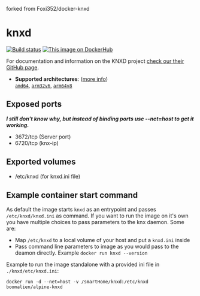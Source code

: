 forked from Foxi352/docker-knxd

# knxd
[![Build status](https://ci.appveyor.com/api/projects/status/bhma7tmx0eje73ao/branch/master?svg=true)](https://ci.appveyor.com/project/boomalien/alpine-knxd/branch/master)
[![This image on DockerHub](https://img.shields.io/docker/pulls/boomalien/alpine-knxd.svg)](https://hub.docker.com/r/boomalien/alpine-knxd/)

For documentation and information on the KNXD project [check our their GitHub page](https://github.com/knxd/knxd).

-	**Supported architectures**: ([more info](https://github.com/docker-library/official-images#architectures-other-than-amd64))  
	[`amd64`](https://hub.docker.com/r/amd64/alpine/), [`arm32v6`](https://hub.docker.com/r/arm32v6/alpine/), [`arm64v8`](https://hub.docker.com/r/arm64v8/alpine/)


## Exposed ports
***I still don't know why, but instead of binding ports use --net=host to get it working.***

* 3672/tcp (Server port)
* 6720/tcp (knx-ip)

## Exported volumes
* /etc/knxd (for knxd.ini file)

## Example container start command
As default the image starts `knxd` as an entrypoint and passes `/etc/knxd/knxd.ini` as command. If you want to run the image on it's own you have multiple choices to pass parameters to the knx daemon. Some are:

* Map `/etc/knxd` to a local volume of your host and put a `knxd.ini` inside
* Pass command line parameters to image as you would pass to the deamon directly. Example `docker run knxd --version`

Example to run the image standalone with a provided ini file in `./knxd/etc/knxd.ini`:

	docker run -d --net=host -v /smartHome/knxd:/etc/knxd boomalien/alpine-knxd

